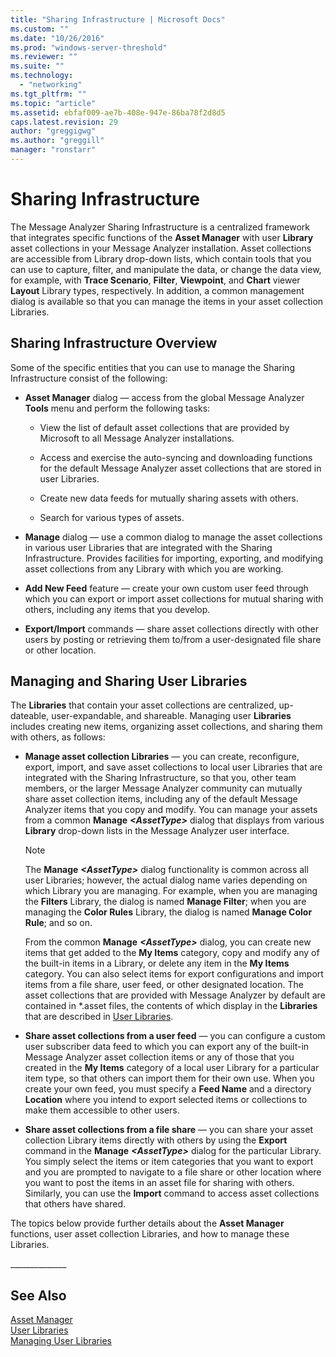 ```yaml
---
title: "Sharing Infrastructure | Microsoft Docs"
ms.custom: ""
ms.date: "10/26/2016"
ms.prod: "windows-server-threshold"
ms.reviewer: ""
ms.suite: ""
ms.technology: 
  - "networking"
ms.tgt_pltfrm: ""
ms.topic: "article"
ms.assetid: ebfaf009-ae7b-408e-947e-86ba78f2d8d5
caps.latest.revision: 29
author: "greggigwg"
ms.author: "greggill"
manager: "ronstarr"
---
```

# Sharing Infrastructure
The Message Analyzer Sharing Infrastructure is a centralized framework that integrates specific functions of the **Asset Manager** with user **Library** asset collections in your Message Analyzer installation. Asset collections are accessible from Library drop-down lists, which contain tools that you can use to capture, filter, and manipulate the data, or change the data view, for example, with **Trace Scenario**, **Filter**, **Viewpoint**, and **Chart** viewer **Layout** Library types, respectively. In addition, a common management dialog is available so that you can manage the items in your asset collection Libraries.  
  
## Sharing Infrastructure Overview  
 Some of the specific entities that you can use to manage the Sharing Infrastructure consist of the following:  
  
-   **Asset Manager** dialog — access from the global Message Analyzer **Tools** menu and perform the following tasks:  
  
    -   View the list of default asset collections that are provided by Microsoft to all Message Analyzer installations.  
  
    -   Access and exercise the auto-syncing and downloading functions for the default Message Analyzer asset collections that are stored in user Libraries.  
  
    -   Create new data feeds for mutually sharing assets with others.  
  
    -   Search for various types of assets.  
  
-   **Manage** dialog — use a common dialog to manage the asset collections in various user Libraries that are integrated with the Sharing Infrastructure. Provides facilities for importing, exporting, and modifying asset collections from any Library with which you are working.  
  
-   **Add New Feed** feature — create your own custom user feed through which you can export or import asset collections for mutual sharing with others, including any items that you develop.  
  
-   **Export/Import** commands — share asset collections directly with other users by posting or retrieving them to/from a user-designated file share or other location.  
  
## Managing and Sharing User Libraries  
 The **Libraries** that contain your asset collections are centralized, up-dateable, user-expandable, and shareable. Managing user **Libraries** includes creating new items, organizing asset collections, and sharing them with others, as follows:  
  
-   **Manage asset collection Libraries** — you can create, reconfigure, export, import, and save asset collections to local user Libraries that are integrated with the Sharing Infrastructure, so that you, other team members, or the larger Message Analyzer community can mutually share asset collection items, including any of the default Message Analyzer items that you copy and modify. You can manage your assets from a common **Manage** ***\<AssetType>*** dialog that displays from various **Library** drop-down lists in the Message Analyzer user interface.  
  
    > [!NOTE]
    >  The **Manage** ***\<AssetType>*** dialog functionality is common across all user Libraries; however, the actual dialog name varies depending on which Library you are managing. For example, when you are managing the **Filters** Library, the dialog is named **Manage Filter**; when you are managing the **Color Rules** Library, the dialog is named **Manage Color Rule**; and so on.  
  
     From the common **Manage** ***\<AssetType>*** dialog, you can create new items that get added to the **My Items** category, copy and modify any of the built-in items in a Library, or delete any item in the **My Items** category. You can also select items for export configurations and import items from a file share, user feed, or other designated location. The asset collections that are provided with Message Analyzer by default are contained in \*.asset files, the contents of which display in the **Libraries** that are described in [User Libraries](user-libraries.md).  
  
-   **Share asset collections from a user feed** — you can configure a custom user subscriber data feed to which you can export any of the built-in Message Analyzer asset collection items or any of those that you created in the **My Items** category of a local user Library for a particular item type, so that others can import them for their own use. When you create your own feed, you must specify a **Feed Name** and a directory **Location** where you intend to export selected items or collections to make them accessible to other users.  
  
-   **Share asset collections from a file share** — you can share your asset collection Library items directly with others by using the **Export** command in the **Manage** ***\<AssetType>*** dialog for the particular Library. You simply select the items or item categories that you want to export and you are prompted to navigate to a file share or other location where you want to post the items in an asset file for sharing with others. Similarly, you can use the **Import** command to access asset collections that others have shared.  
  
 The topics below provide further details about the **Asset Manager** functions, user asset collection Libraries,  and how to manage these Libraries.  
  
 _____________\_  
  
## See Also  
 [Asset Manager](asset-manager.md)   
 [User Libraries](user-libraries.md)   
 [Managing User Libraries](managing-user-libraries.md)